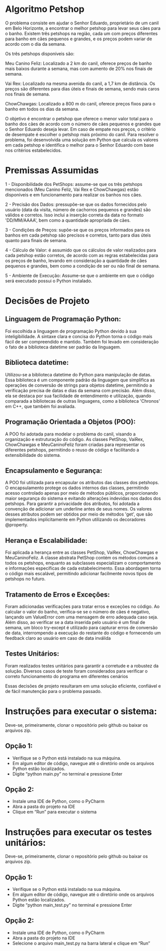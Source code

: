 # Algoritmo Petshop

O problema consiste em ajudar o Senhor Eduardo, proprietário de um canil em Belo Horizonte, a encontrar o melhor petshop para levar seus cães para o banho. Existem três petshops na região, cada um com preços diferentes para banho em cães pequenos e grandes, e os preços podem variar de acordo com o dia da semana.

Os três petshops disponíveis são:

Meu Canino Feliz: Localizado a 2 km do canil, oferece preços de banho mais baixos durante a semana, mas com aumento de 20% nos finais de semana.

Vai Rex: Localizado na mesma avenida do canil, a 1,7 km de distância. Os preços são diferentes para dias úteis e finais de semana, sendo mais caros nos finais de semana.

ChowChawgas: Localizado a 800 m do canil, oferece preços fixos para o banho em todos os dias da semana.

O objetivo é encontrar o petshop que oferece o menor valor total para o banho dos cães de acordo com o número de cães pequenos e grandes que o Senhor Eduardo deseja levar. Em caso de empate nos preços, o critério de desempate é escolher o petshop mais próximo do canil. Para resolver o problema, foi desenvolvida uma solução em Python que calcula os valores em cada petshop e identifica o melhor para o Senhor Eduardo com base nos critérios estabelecidos.


# Premissas Assumidas

1 - Disponibilidade dos PetShops: assume-se que os três petshops mencionados (Meu Canino Feliz, Vai Rex e ChowChawgas) estão disponíveis e em funcionamento para realizar os banhos nos cães.

2 -  Precisão dos Dados: pressupõe-se que os dados fornecidos pelo usuário (data da visita, número de cachorros pequenos e grandes) são válidos e corretos. Isso inclui a inserção correta da data no formato 'DD/MM/AAAA', bem como a quantidade apropriada de cães.

3 - Condições de Preços: supõe-se que os preços informados para os banhos em cada petshop são precisos e corretos, tanto para dias úteis quanto para finais de semana.

4 - Cálculo de Valor: é assumido que os cálculos de valor realizados para cada petshop estão corretos, de acordo com as regras estabelecidas para os preços de banho, levando em consideração a quantidade de cães pequenos e grandes, bem como a condição de ser ou não final de semana.

5 - Ambiente de Execução: Assume-se que o ambiente em que o código será executado possui o Python instalado.


# Decisões de Projeto

## Linguagem de Programação Python:
Foi escolhida a linguagem de programação Python devido à sua inteligibilidade. A sintaxe clara e concisa do Python torna o código mais fácil de ser compreendido e mantido. Também foi levado em consideração o fato de a biblioteca datetime ser padrão da linguagem.

## Biblioteca datetime:
Utilizou-se a biblioteca datetime do Python para manipulação de datas. Essa biblioteca é um componente padrão da linguagem que simplifica as operações de conversão de strings para objetos datetime, permitindo a verificação precisa de datas e dias da semana com precisão. Além disso, ela se destaca por sua facilidade de entendimento e utilização, quando comparada a bibliotecas de outras linguagens, como a biblioteca 'Chronos' em C++, que também foi avaliada.

## Programação Orientada a Objetos (POO):
A POO foi adotada para modelar o problema do canil, visando a organização e estruturação do código. As classes PetShop, VaiRex, ChowChawgas e MeuCaninoFeliz foram criadas para representar os diferentes petshops, permitindo o reuso de código e facilitando a extensibilidade do sistema.

## Encapsulamento e Segurança:
A POO foi utilizada para encapsular os atributos das classes dos petshops. O encapsulamento protege os dados internos das classes, permitindo acesso controlado apenas por meio de métodos públicos, proporcionando maior segurança do sistema e evitando alterações indevidas nos dados dos petshops. Para garantir a privacidade dos atributos, foi adotada a convenção de adicionar um underline antes de seus nomes. Os valores desses atributos podem ser obtidos por meio de métodos 'get', que são implementados implicitamente em Python utilizando os decoradores @property.

## Herança e Escalabilidade:
Foi aplicada a herança entre as classes PetShop, VaiRex, ChowChawgas e MeuCaninoFeliz. A classe abstrata PetShop contém os métodos comuns a todos os petshops, enquanto as subclasses especializam o comportamento e informações específicas de cada estabelecimento. Essa abordagem torna o código mais escalável, permitindo adicionar facilmente novos tipos de petshops no futuro.

## Tratamento de Erros e Exceções:
Foram adicionadas verificações para tratar erros e exceções no código. Ao calcular o valor do banho, verifica-se se o número de cães é negativo, lançando um ValueError com uma mensagem de erro adequada caso seja. Além disso, ao verificar se a data inserida pelo usuário é um final de semana, um bloco try-except é utilizado para capturar erros de conversão de data, interrompendo a execução do restante do código e fornecendo um feedback claro ao usuário em caso de data inválida

## Testes Unitários: 
Foram realizados testes unitários para garantir a corretude e a robustez da solução. Diversos casos de teste foram considerados para verificar o correto funcionamento do programa em diferentes cenários


Essas decisões de projeto resultaram em uma solução eficiente, confiável e de fácil manutenção para o problema passado.

# Instruções para executar o sistema: 
Deve-se, primeiramente, clonar o repositório pelo github ou baixar os arquivos zip.
## Opção 1:
- Verifique se o Python está instalado na sua máquina.
- Em algum editor de código, navegue até o diretório onde os arquivos Python estão localizados.
- Digite “python main.py” no terminal e pressione Enter

## Opção 2:
- Instale uma IDE de Python, como o PyCharm
- Abra a pasta do projeto na IDE
- Clique em “Run” para executar o sistema

# Instruções para executar os testes unitários:
Deve-se, primeiramente, clonar o repositório pelo github ou baixar os arquivos zip.
## Opção 1:
- Verifique se o Python está instalado na sua máquina.
- Em algum editor de código, navegue até o diretório onde os arquivos Python estão localizados.
- Digite “python main_test.py” no terminal e pressione Enter

## Opção 2:
- Instale uma IDE de Python, como o PyCharm
- Abra a pasta do projeto na IDE
- Selecione o arquivo main_test.py na barra lateral e clique em “Run”
